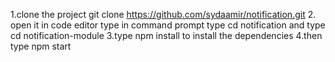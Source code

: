 1.clone the project
git clone https://github.com/sydaamir/notification.git
2.
open it in code editor
type in command prompt
 type cd notification 
 and type cd notification-module
3.type npm install to install the dependencies
4.then type npm start
